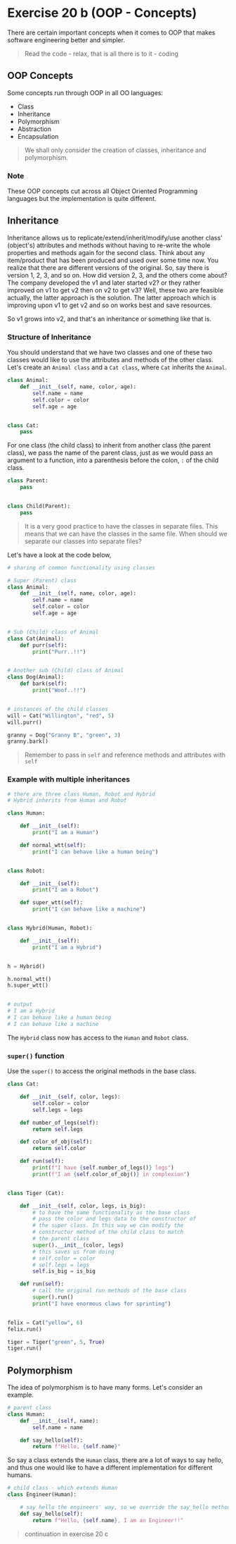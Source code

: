 # Exercise 20 b (OOP - Concepts)

There are certain important concepts when it comes to OOP that makes software engineering better and simpler.

> Read the code - relax, that is all there is to it - coding

## OOP Concepts

Some concepts run through OOP in all OO languages:

- Class
- Inheritance
- Polymorphism
- Abstraction
- Encapsulation

> We shall only consider the creation of classes, inheritance and polymorphism.

### Note

These OOP concepts cut across all Object Oriented Programming languages but the implementation is quite different.

## Inheritance

Inheritance allows us to replicate/extend/inherit/modify/use another class' (object's) attributes and methods without having to re-write the whole properties and methods again for the second class. Think about any item/product that has been produced and used over some time now. You realize that there are different versions of the original. So, say there is version 1, 2, 3, and so on. How did version 2, 3, and the others come about? The company developed the v1 and later started v2? or they rather improved on v1 to get v2 then on v2 to get v3? Well, these two are feasible actually, the latter approach is the solution. The latter approach which is improving upon v1 to get v2 and so on works best and save resources.

So v1 grows into v2, and that's an inheritance or something like that is.

### Structure of Inheritance

You should understand that we have two classes and one of these two classes would like to use the attributes and methods of the other class. Let's create an `Animal class` and a `Cat class`, where `Cat` inherits the `Animal`.

```Python
class Animal:
    def __init__(self, name, color, age):
        self.name = name
        self.color = color
        self.age = age


class Cat:
    pass

```

For one class (the child class) to inherit from another class (the parent class), we pass the name of the parent class, just as we would pass an argument to a function, into a parenthesis before the colon, `:` of the child class.

```Python
class Parent:
    pass


class Child(Parent):
    pass

```

> It is a very good practice to have the classes in separate files. This means that we can have the classes in the same file. When should we separate our classes into separate files?

Let's have a look at the code below,

```Python
# sharing of common functionality using classes

# Super (Parent) class
class Animal:
    def __init__(self, name, color, age):
        self.name = name
        self.color = color
        self.age = age


# Sub (Child) class of Animal
class Cat(Animal):
    def purr(self):
        print("Purr..!!")


# Another sub (Child) class of Animal
class Dog(Animal):
    def bark(self):
        print("Woof..!!")


# instances of the child classes
will = Cat("Willington", "red", 5)
will.purr()

granny = Dog("Granny B", "green", 3)
granny.bark()

```

> Remember to pass in `self` and reference methods and attributes with `self`

### Example with multiple inheritances

```Python
# there are three class Human, Robot and Hybrid
# Hybrid inherits from Human and Robot

class Human:

    def __init__(self):
        print("I am a Human")

    def normal_wtt(self):
        print("I can behave like a human being")


class Robot:

    def __init__(self):
        print("I am a Robot")

    def super_wtt(self):
        print("I can behave like a machine")


class Hybrid(Human, Robot):

    def __init__(self):
        print("I am a Hybrid")


h = Hybrid()

h.normal_wtt()
h.super_wtt()


# output
# I am a Hybrid
# I can behave like a human being
# I can behave like a machine

```

The `Hybrid` class now has access to the `Human` and `Robot` class.

### `super()` function

Use the `super()` to access the original methods in the base class.

```Python
class Cat:

    def __init__(self, color, legs):
        self.color = color
        self.legs = legs

    def number_of_legs(self):
        return self.legs

    def color_of_obj(self):
        return self.color

    def run(self):
        print(f"I have {self.number_of_legs()} legs")
        print(f"I am {self.color_of_obj()} in complexion")


class Tiger (Cat):

    def __init__(self, color, legs, is_big):
        # to have the same functionality as the base class
        # pass the color and legs data to the constructor of
        # the super class. In this way we can modify the
        # constructor method of the child class to match
        # the parent class
        super().__init__(color, legs)
        # this saves us from doing
        # self.color = color
        # self.legs = legs
        self.is_big = is_big

    def run(self):
        # call the original run methods of the base class
        super().run()
        print("I have enormous claws for sprinting")


felix = Cat("yellow", 6)
felix.run()

tiger = Tiger("green", 5, True)
tiger.run()

```

## Polymorphism

The idea of polymorphism is to have many forms. Let's consider an example.

```Python
# parent class
class Human:
    def __init__(self, name):
        self.name = name

    def say_hello(self):
        return f"Hello, {self.name}"

```

So say a class extends the `Human` class, there are a lot of ways to say hello, and thus one would like to have a different implementation for different humans.

```Python
# child class - which extends Human
class Engineer(Human):

    # say hello the engineers' way, so we override the say_hello method
    def say_hello(self):
        return f"Hello, {self.name}, I am an Engineer!!"

```

> continuation in exercise 20 c
